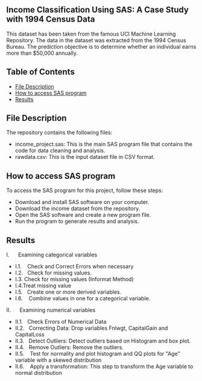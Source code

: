 ## Income Classification Using SAS: A Case Study with 1994 Census Data
This dataset has been taken from the famous UCI Machine Learning Repository. The data in the dataset was extracted from the 1994 Census Bureau. The prediction objective is to determine whether an individual earns more than $50,000 annually.

## Table of Contents
* [File Description](#description)
* [How to access SAS program](#HowtoaccessSASprogram)
* [Results](#Results)

## File Description
The repository contains the following files:

* income_project.sas: This is the main SAS program file that contains the code for data cleaning and analysis.
* rawdata.csv: This is the input dataset file in CSV format.

## How to access SAS program
To access the SAS program for this project, follow these steps:

* Download and install SAS software on your computer.
* Download the income dataset from the repository.
* Open the SAS software and create a new program file.
* Run the program to generate results and analysis.

## Results
I.      Examining categorical variables
* I.1.    Check and Correct Errors when necessary
* I.2.   Check for missing values.
* I.3.   Check for missing values (Informat Method) 
* I.4.Treat missing value 
* I.5.   Create one or more derived variables. 
* I.6.    Combine values in one for a categorical variable.

II.      Examining numerical variables 
* II.1.   Check Errors of Numerical Data 
* II.2.   Correcting Data: Drop variables Fnlwgt, CapitalGain and CapitalLoss
* II.3.   Detect Outliers: Detect outliers based on Histogram and box plot.
* II.4.   Remove Outliers: Remove the outliers. 
* II.5.    Test for normality and plot histogram and QQ plots for "Age" variable with a skewed distribution
* II.6.    Apply a transformation: This step to transform the Age variable to normal distribution
